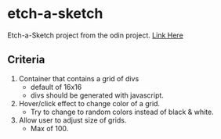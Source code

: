 # etch-a-sketch
Etch-a-Sketch project from the odin project. [Link Here](https://www.theodinproject.com/lessons/foundations-etch-a-sketch)


## Criteria
1. Container that contains a grid of divs
    * default of 16x16
    * divs should be generated with javascript.
2. Hover/click effect to change color of a grid.
    * Try to change to random colors instead of black & white.
3. Allow user to adjust size of grids.
    * Max of 100.